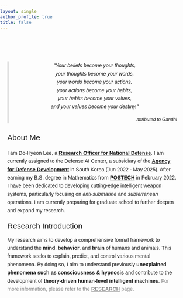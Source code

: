 ```yaml
---
layout: single
author_profile: true
title: false
---
```


<html lang="en">
<head>
<meta charset="UTF-8">
<meta name="viewport" content="width=device-width, initial-scale=1.0">
<title>Research Overview</title>
<style>
    body {
        font-family: 'Arial', sans-serif;
        line-height: 1.6;
        /* color: #333; */
        margin: 0;
        padding: 0;
    }
    .container {
        max-width: 800px;
        margin: 50px auto;
        padding: 20px;
    }
    .quote-container {
            text-align: center;
            font-size: 1.0em;
            font-style: italic;
            margin-bottom: 20px;
            border-left: 4px solid #ddd;
            padding-left: 10px;
            max-width: 600px;
            margin: 0 auto;
        }
    .quote-source {
        text-align: right;
        font-size: 0.9em;
        margin-top: 10px;
    }
    .section-title {
        font-size: 1.5em;
        margin-bottom: 10px;
    }
    .first-word {
            font-size: 1.2em;
            font-weight: bold;
    }
    .bold {
        font-weight: bold;
    }
</style>
</head>
<body>
<div class="container">
    <div class="quote-container">
        <p>"Your beliefs become your thoughts,<br>
        your thoughts become your words,<br>
        your words become your actions,<br>
        your actions become your habits,<br>
        your habits become your values,<br>
        and your values become your destiny."</p>
        <div class="quote-source">
            attributed to Gandhi
        </div>
    </div>
    <br>
    <div class="section-title">About Me</div>
    <p>I am Do-Hyeon Lee, a <a href="https://www.rond.or.kr/CmsHome/MainDefault.aspx"><strong>Research Officer for National Defense</strong></a>. I am currently assigned to the Defense AI Center, a subsidiary of the <a href="https://www.add.re.kr/eps"><strong>Agency for Defense Development</strong></a> in South Korea (Jun 2022 - May 2025). After earning my B.S. degree in Mathematics from <a href="https://www.postech.ac.kr/eng/"><strong>POSTECH</strong></a> in February 2022, I have been dedicated to developing cutting-edge intelligent weapon systems, particularly focusing on <em>anti-submarine</em> and <em>subterranean</em> operations. I am currently preparing for graduate school to further deepen and expand my research.</p>
    <div class="section-title">Research Introduction</div>
    My research aims to develop a comprehensive formal framework to understand the <span class="bold">mind</span>, <span class="bold">behavior</span>, and <span class="bold">brain</span> of humans and animals. This framework seeks to explain, predict, and control various mental phenomena. By doing so, I aim to understand previously <span class="bold">unexplained phenomena such as consciousness & hypnosis</span> and contribute to the development of <span class="bold">theory-driven human-level intelligent machines</span>. <span style="color: #888888;">For more information, please refer to the <a href="https://lee-dohyeon.github.io/research/" style="color: #888888;"><strong>RESEARCH</strong></a> page.</span>